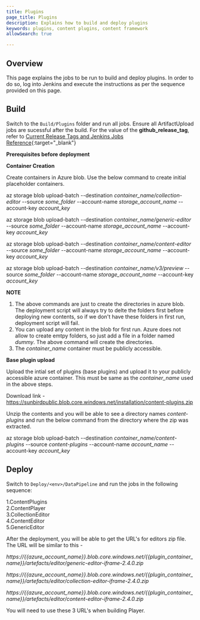 ```yaml
---
title: Plugins
page_title: Plugins
description: Explains how to build and deploy plugins
keywords: plugins, content plugins, content framework 
allowSearch: true

---
```


## Overview
This page explains the jobs to be run to build and deploy plugins. In order to do so, log into Jenkins and execute the instructions as per the sequence provided on this page.

## Build

Switch to the `Build/Plugins` folder and run all jobs. Ensure all ArtifactUpload jobs are sucessful after the build. For the value of the **github_release_tag**, refer to [Current Release Tags and Jenkins Jobs Reference](developer-docs/server-installation/current_release_tags_n_jenkins_jobs){:target="_blank"}

**Prerequisites before deployment**

**Container Creation**

Create containers in Azure blob. Use the below command to create initial placeholder containers.

az storage blob upload-batch --destination *container_name/collection-editor* --source *some_folder* --account-name *storage_account_name* --account-key *account_key*

az storage blob upload-batch --destination *container_name/generic-editor* --source *some_folder* --account-name *storage_account_name* --account-key *account_key*

az storage blob upload-batch --destination *container_name/content-editor* --source *some_folder* --account-name *storage_account_name* --account-key *account_key*

az storage blob upload-batch --destination *container_name/v3/preview* --source *some_folder* --account-name *storage_account_name* --account-key *account_key*

**NOTE**
1. The above commands are just to create the directories in azure blob. The deployment script will always try to delte the folders first before deploying new contents, so if we don't have these folders in first run, deployment script will fail.
2. You can upload any content in the blob for first run. Azure does not allow to create emtpy folders, so just add a file in a folder named *dummy*. The above command will create the directories.
3. The *container_name* container must be publicly accessible.


**Base plugin upload**

Upload the intial set of plugins (base plugins) and upload it to your publicly accessible azure container. This must be same as the *container_name* used in the above steps.

Download link - https://sunbirdpublic.blob.core.windows.net/installation/content-plugins.zip

Unzip the contents and you will be able to see a directory names *content-plugins* and run the below command from the directory where the zip was extracted.

az storage blob upload-batch --destination *container_name/content-plugins* --source *content-plugins* --account-name *account_name* --account-key *account_key*

## Deploy

Switch to `Deploy/<env>/DataPipeline` and run the jobs in the following sequence:

1.ContentPlugins  
2.ContentPlayer  
3.CollectionEditor  
4.ContentEditor  
5.GenericEditor  

After the deployment, you will be able to get the URL's for editors zip file. The URL will be similar to this - 

*https://{{azure_account_name}}.blob.core.windows.net/{{plugin_container_name}}/artefacts/editor/generic-editor-iframe-2.4.0.zip*

*https://{{azure_account_name}}.blob.core.windows.net/{{plugin_container_name}}/artefacts/editor/collection-editor-iframe-2.4.0.zip*

*https://{{azure_account_name}}.blob.core.windows.net/{{plugin_container_name}}/artefacts/editor/content-editor-iframe-2.4.0.zip*

You will need to use these 3 URL's when building Player.
